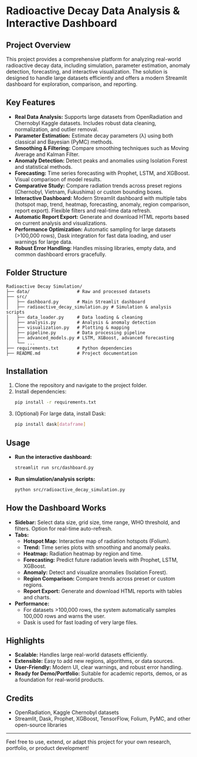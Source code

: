 # Radioactive Decay Data Analysis & Interactive Dashboard

## Project Overview
This project provides a comprehensive platform for analyzing real-world radioactive decay data, including simulation, parameter estimation, anomaly detection, forecasting, and interactive visualization. The solution is designed to handle large datasets efficiently and offers a modern Streamlit dashboard for exploration, comparison, and reporting.

## Key Features
- **Real Data Analysis:** Supports large datasets from OpenRadiation and Chernobyl Kaggle datasets. Includes robust data cleaning, normalization, and outlier removal.
- **Parameter Estimation:** Estimate decay parameters (λ) using both classical and Bayesian (PyMC) methods.
- **Smoothing & Filtering:** Compare smoothing techniques such as Moving Average and Kalman Filter.
- **Anomaly Detection:** Detect peaks and anomalies using Isolation Forest and statistical methods.
- **Forecasting:** Time series forecasting with Prophet, LSTM, and XGBoost. Visual comparison of model results.
- **Comparative Study:** Compare radiation trends across preset regions (Chernobyl, Vietnam, Fukushima) or custom bounding boxes.
- **Interactive Dashboard:** Modern Streamlit dashboard with multiple tabs (hotspot map, trend, heatmap, forecasting, anomaly, region comparison, report export). Flexible filters and real-time data refresh.
- **Automatic Report Export:** Generate and download HTML reports based on current analysis and visualizations.
- **Performance Optimization:** Automatic sampling for large datasets (>100,000 rows), Dask integration for fast data loading, and user warnings for large data.
- **Robust Error Handling:** Handles missing libraries, empty data, and common dashboard errors gracefully.

## Folder Structure
```
Radioactive Decay Simulation/
├── data/                  # Raw and processed datasets
├── src/
│   ├── dashboard.py       # Main Streamlit dashboard
│   ├── radioactive_decay_simulation.py # Simulation & analysis scripts
│   ├── data_loader.py     # Data loading & cleaning
│   ├── analysis.py        # Analysis & anomaly detection
│   ├── visualization.py   # Plotting & mapping
│   ├── pipeline.py        # Data processing pipeline
│   ├── advanced_models.py # LSTM, XGBoost, advanced forecasting
│   └── ...
├── requirements.txt       # Python dependencies
├── README.md              # Project documentation
```

## Installation
1. Clone the repository and navigate to the project folder.
2. Install dependencies:
   ```bash
   pip install -r requirements.txt
   ```
3. (Optional) For large data, install Dask:
   ```bash
   pip install dask[dataframe]
   ```

## Usage
- **Run the interactive dashboard:**
  ```bash
  streamlit run src/dashboard.py
  ```
- **Run simulation/analysis scripts:**
  ```bash
  python src/radioactive_decay_simulation.py
  ```

## How the Dashboard Works
- **Sidebar:** Select data size, grid size, time range, WHO threshold, and filters. Option for real-time auto-refresh.
- **Tabs:**
  - **Hotspot Map:** Interactive map of radiation hotspots (Folium).
  - **Trend:** Time series plots with smoothing and anomaly peaks.
  - **Heatmap:** Radiation heatmap by region and time.
  - **Forecasting:** Predict future radiation levels with Prophet, LSTM, XGBoost.
  - **Anomaly:** Detect and visualize anomalies (Isolation Forest).
  - **Region Comparison:** Compare trends across preset or custom regions.
  - **Report Export:** Generate and download HTML reports with tables and charts.
- **Performance:**
  - For datasets >100,000 rows, the system automatically samples 100,000 rows and warns the user.
  - Dask is used for fast loading of very large files.

## Highlights
- **Scalable:** Handles large real-world datasets efficiently.
- **Extensible:** Easy to add new regions, algorithms, or data sources.
- **User-Friendly:** Modern UI, clear warnings, and robust error handling.
- **Ready for Demo/Portfolio:** Suitable for academic reports, demos, or as a foundation for real-world products.

## Credits
- OpenRadiation, Kaggle Chernobyl datasets
- Streamlit, Dask, Prophet, XGBoost, TensorFlow, Folium, PyMC, and other open-source libraries

---
Feel free to use, extend, or adapt this project for your own research, portfolio, or product development! 